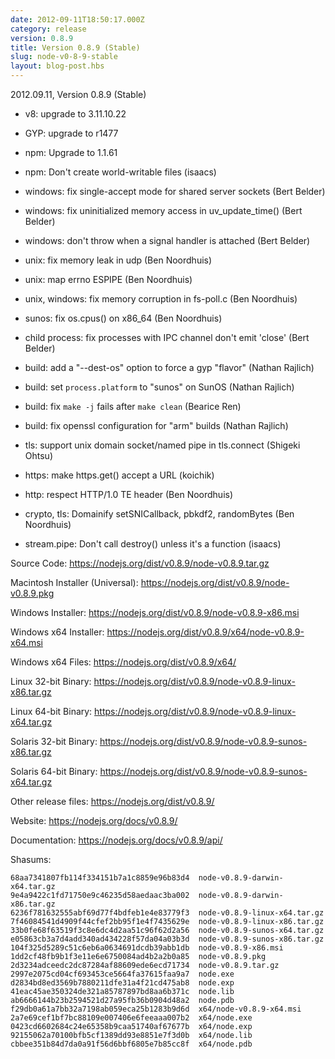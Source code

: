 ```yaml
---
date: 2012-09-11T18:50:17.000Z
category: release
version: 0.8.9
title: Version 0.8.9 (Stable)
slug: node-v0-8-9-stable
layout: blog-post.hbs
---
```


2012.09.11, Version 0.8.9 (Stable)

* v8: upgrade to 3.11.10.22

* GYP: upgrade to r1477

* npm: Upgrade to 1.1.61

* npm: Don't create world-writable files (isaacs)

* windows: fix single-accept mode for shared server sockets (Bert Belder)

* windows: fix uninitialized memory access in uv_update_time() (Bert Belder)

* windows: don't throw when a signal handler is attached (Bert Belder)

* unix: fix memory leak in udp (Ben Noordhuis)

* unix: map errno ESPIPE (Ben Noordhuis)

* unix, windows: fix memory corruption in fs-poll.c (Ben Noordhuis)

* sunos: fix os.cpus() on x86_64 (Ben Noordhuis)

* child process: fix processes with IPC channel don't emit 'close' (Bert Belder)

* build: add a "--dest-os" option to force a gyp "flavor" (Nathan Rajlich)

* build: set `process.platform` to "sunos" on SunOS (Nathan Rajlich)

* build: fix `make -j` fails after `make clean` (Bearice Ren)

* build: fix openssl configuration for "arm" builds (Nathan Rajlich)

* tls: support unix domain socket/named pipe in tls.connect (Shigeki Ohtsu)

* https: make https.get() accept a URL (koichik)

* http: respect HTTP/1.0 TE header (Ben Noordhuis)

* crypto, tls: Domainify setSNICallback, pbkdf2, randomBytes (Ben Noordhuis)

* stream.pipe: Don't call destroy() unless it's a function (isaacs)


Source Code: https://nodejs.org/dist/v0.8.9/node-v0.8.9.tar.gz

Macintosh Installer (Universal): https://nodejs.org/dist/v0.8.9/node-v0.8.9.pkg

Windows Installer: https://nodejs.org/dist/v0.8.9/node-v0.8.9-x86.msi

Windows x64 Installer: https://nodejs.org/dist/v0.8.9/x64/node-v0.8.9-x64.msi

Windows x64 Files: https://nodejs.org/dist/v0.8.9/x64/

Linux 32-bit Binary: https://nodejs.org/dist/v0.8.9/node-v0.8.9-linux-x86.tar.gz

Linux 64-bit Binary: https://nodejs.org/dist/v0.8.9/node-v0.8.9-linux-x64.tar.gz

Solaris 32-bit Binary: https://nodejs.org/dist/v0.8.9/node-v0.8.9-sunos-x86.tar.gz

Solaris 64-bit Binary: https://nodejs.org/dist/v0.8.9/node-v0.8.9-sunos-x64.tar.gz

Other release files: https://nodejs.org/dist/v0.8.9/

Website: https://nodejs.org/docs/v0.8.9/

Documentation: https://nodejs.org/docs/v0.8.9/api/

Shasums:

```
68aa7341807fb114f334151b7a1c8859e96b83d4  node-v0.8.9-darwin-x64.tar.gz
9e4a9422c1fd71750e9c46235d58aedaac3ba002  node-v0.8.9-darwin-x86.tar.gz
6236f781632555abf69d77f4bdfeb1e4e83779f3  node-v0.8.9-linux-x64.tar.gz
7f46084541d4909f44cfef2bb95f1e4f7435629e  node-v0.8.9-linux-x86.tar.gz
33b0fe68f63519f3c8e6dc4d2aa51c96f62d2a56  node-v0.8.9-sunos-x64.tar.gz
e05863cb3a7d4add340ad434228f57da04a03b3d  node-v0.8.9-sunos-x86.tar.gz
104f325d5289c51c6eb6a0634691dcdb39abb1db  node-v0.8.9-x86.msi
1dd2cf48fb9b1f3e11e6e6750084ad4b2a2b0a85  node-v0.8.9.pkg
2d3234adceedc2dc87284af88609ede6ecd71734  node-v0.8.9.tar.gz
2997e2075cd04cf693453ce5664fa37615faa9a7  node.exe
d2834bd8ed3569b7880211dfe31a4f21cd475ab8  node.exp
41eac45ae350324de321a85787897bd8aa6b371c  node.lib
ab6666144b23b2594521d27a95fb36b0904d48a2  node.pdb
f29db0a61a7bb32a7198ab059eca25b1283b9d6d  x64/node-v0.8.9-x64.msi
2a7e69cef1bf7bc88109e007406e6feeaaa007b2  x64/node.exe
0423cd6602684c24e65358b9caa51740af67677b  x64/node.exp
92155062a70100bfb5cf1389dd93e8851e7f3d0b  x64/node.lib
cbbee351b84d7da0a91f56d6bbf6805e7b85cc8f  x64/node.pdb
```
